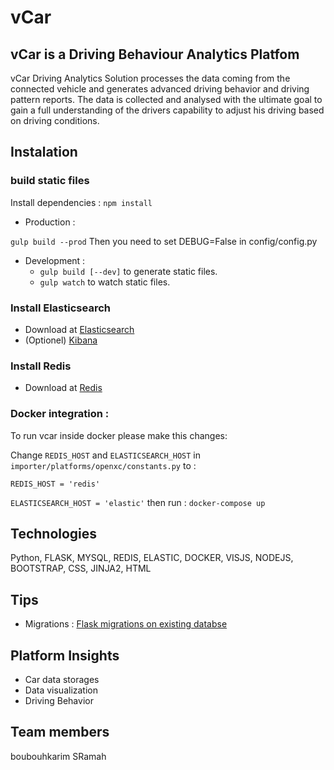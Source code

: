 # vCar

## vCar is a Driving Behaviour Analytics Platfom

vCar Driving Analytics Solution processes the data coming from the connected vehicle and generates advanced driving behavior
and driving pattern reports. The data is collected and analysed with the ultimate goal to gain a full understanding of
the drivers capability to adjust his driving based on driving conditions.

## Instalation

### build static files

Install dependencies :
`npm install`

* Production :

`gulp build --prod`
Then you need to set DEBUG=False in config/config.py

* Development :
  * `gulp build [--dev]` to generate static files.
  * `gulp watch` to watch static files.

### Install Elasticsearch

* Download at [Elasticsearch](https://www.elastic.co/products/elasticsearch)
* (Optionel) [Kibana](https://www.elastic.co/products/kibana)

### Install Redis

* Download at [Redis](https://redis.io/download)

### Docker integration :
To run vcar inside docker please make this changes:

Change `REDIS_HOST` and `ELASTICSEARCH_HOST` in `importer/platforms/openxc/constants.py` to : 

`REDIS_HOST = 'redis'`

`ELASTICSEARCH_HOST = 'elastic'`
then run :
`docker-compose up`

## Technologies

Python, FLASK, MYSQL, REDIS, ELASTIC, DOCKER, VISJS, NODEJS, BOOTSTRAP, CSS, JINJA2, HTML

## Tips
- Migrations : [Flask migrations on existing databse](https://www.elastic.co/products/elasticsearch)

## Platform Insights

* Car data storages
* Data visualization
* Driving Behavior

## Team members

boubouhkarim
SRamah
